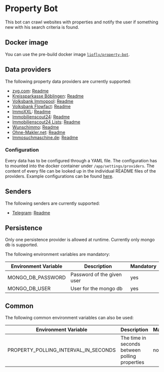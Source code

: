 # Property Bot

This bot can crawl websites with properties and notify the user if something new with his search criteria is found.

## Docker image

You can use the pre-build docker image [`liofly/property-bot`](https://hub.docker.com/r/liofly/property-bot).

## Data providers

The following property data providers are currently supported:

- [zvg.com](https://zvg.com): [Readme](src/PropertyBot.ZVG/README.md)
- [Kreissparkasse Böblingen](https://www.kskbb.de/de/home/privatkunden/immobilien/immobilienportal.html): [Readme](src/PropertyBot.Provider.KSK/README.md)
- [Volksbank Immopool](https://www.volksbank-stuttgart.de/immobilien/immobilienangebote/regionale-immobilienangebote.html): [Readme](src/PropertyBot.Provider.VolksbankImmopool/README.md)
- [Volksbank Flowfact](https://www.vorne.de/immobilien/immobilien-finden.html): [Readme](src/PropertyBot.Provider.VolksbankFlowfact/README.md)
- [ImmoXXL](https://www.link-immobilien.info/Angebote.htm): [Readme](src/PropertyBot.Provider.ImmoXXL/README.md)
- [Immobilienscout24](https://portal.immobilienscout24.de): [Readme](src/PropertyBot.Provider.Immoscout/README.md)
- [Immobilienscout24 Lists](https://portal.immobilienscout24.de/ergebnisliste/14652716): [Readme](src/PropertyBot.Provider.ImmoscoutLists/README.md)
- [Wunschimmo](https://www.wunschimmo.de/): [Readme](src/PropertyBot.Provider.Wunschimmo/README.md)
- [Ohne-Makler.net](https://www.ohne-makler.net/): [Readme](src/PropertyBot.Provider.OhneMakler/README.md)
- [Immosuchmaschine.de](https://www.immosuchmaschine.de): [Readme](src/PropertyBot.Provider.Immosuchmaschine/README.md)

### Configuration

Every data has to be configured through a YAML file. The configuration has to mounted into the docker container under `/app/settings/providers`. The content of every file can be looked up in the individual README files
of the providers. Example configurations can be found [here](src/PropertyBot.Service/settings/providers).

## Senders

The following senders are currently supported:

- [Telegram](https://telegram.org): [Readme](src/PropertyBot.Sender.Telegram/README.md)

## Persistence

Only one persistence provider is allowed at runtime. Currently only mongo db is supported.

The following environment variables are mandatory:

| Environment Variable | Description                | Mandatory |
|----------------------|----------------------------|-----------|
| MONGO_DB_PASSWORD    | Password of the given user | yes		|
| MONGO_DB_USER        | User for the mongo db      | yes		| 

## Common

The following common environment variables can also be used:

| Environment Variable                 | Description                                    | Mandatory | Default |
|--------------------------------------|------------------------------------------------|-----------|---------|
| PROPERTY_POLLING_INTERVAL_IN_SECONDS | The time in seconds between polling properties | no        | 600     |